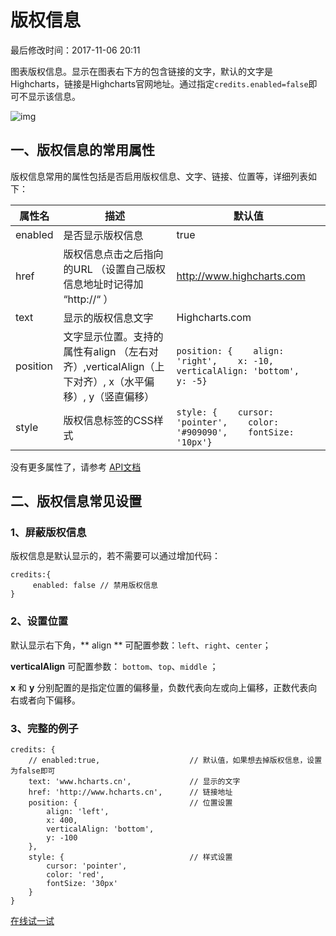 # 版权信息

最后修改时间：2017-11-06 20:11

图表版权信息。显示在图表右下方的包含链接的文字，默认的文字是 Highcharts，链接是Highcharts官网地址。通过指定`credits.enabled=false`即可不显示该信息。

![img](https://img.hcharts.cn/static/highcharts/images/docs/basic_credits_1.png)

## 一、版权信息的常用属性

版权信息常用的属性包括是否启用版权信息、文字、链接、位置等，详细列表如下：

| 属性名      | 描述                                       | 默认值                                      |
| -------- | ---------------------------------------- | ---------------------------------------- |
| enabled  | 是否显示版权信息                                 | true                                     |
| href     | 版权信息点击之后指向的URL （设置自己版权信息地址时记得加 “http://“ ） | http://www.highcharts.com                |
| text     | 显示的版权信息文字                                | Highcharts.com                           |
| position | 文字显示位置。支持的属性有align （左右对齐）,verticalAlign（上下对齐）, x（水平偏移）, y（竖直偏移） | `position: {    align: 'right',    x: -10,    verticalAlign: 'bottom',    y: -5}` |
| style    | 版权信息标签的CSS样式                             | `style: {    cursor: 'pointer',    color: '#909090',    fontSize: '10px'}` |

没有更多属性了，请参考 [API文档](http://api.hcharts.cn/highcharts#credits)

## 二、版权信息常见设置

### 1、屏蔽版权信息

版权信息是默认显示的，若不需要可以通过增加代码：

```
credits:{
     enabled: false // 禁用版权信息
}

```

### 2、设置位置

默认显示右下角，** align ** 可配置参数：`left`、`right`、`center`；

**verticalAlign** 可配置参数： `bottom`、`top`、`middle` ；

**x** 和 **y** 分别配置的是指定位置的偏移量，负数代表向左或向上偏移，正数代表向右或者向下偏移。

### 3、完整的例子

```
credits: {
    // enabled:true,                    // 默认值，如果想去掉版权信息，设置为false即可
    text: 'www.hcharts.cn',             // 显示的文字
    href: 'http://www.hcharts.cn',      // 链接地址
    position: {                         // 位置设置 
        align: 'left',
        x: 400,
        verticalAlign: 'bottom',
        y: -100
    },
    style: {                            // 样式设置
        cursor: 'pointer',
        color: 'red',
        fontSize: '30px'
    }
}

```

[在线试一试](https://code.hcharts.cn/highcharts/hhhh8L)
